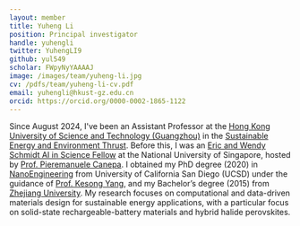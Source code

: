 ```yaml
---
layout: member
title: Yuheng Li
position: Principal investigator
handle: yuhengli
twitter: YuhengLI9
github: yul549
scholar: FWpyNyYAAAAJ
image: /images/team/yuheng-li.jpg
cv: /pdfs/team/yuheng-li-cv.pdf
email: yuhengli@hkust-gz.edu.cn
orcid: https://orcid.org/0000-0002-1865-1122
---
```


Since August 2024, I've been an Assistant Professor at the [Hong Kong University of Science and Technology (Guangzhou)](https://www.hkust-gz.edu.cn/) in the [Sustainable Energy and Environment Thrust](https://facultyprofiles.hkust-gz.edu.cn/thrust-faculties?code=10011A10000000000H24). Before this, I was an [Eric and Wendy Schmidt AI in Science Fellow](https://www.schmidtsciences.org/schmidt-ai-in-science-postdocs/) at the National University of Singapore, hosted by [Prof. Pieremanuele Canepa](https://caneparesearch.org/). I obtained my PhD degree (2020) in [NanoEngineering](https://ne.ucsd.edu/) from University of California San Diego (UCSD) under the guidance of [Prof. Kesong Yang](http://materials.ucsd.edu/), and my Bachelor’s degree (2015) from [Zhejiang University](https://www.zju.edu.cn/english/). My research focuses on computational and data-driven materials design for sustainable energy applications, with a particular focus on solid-state rechargeable-battery materials and hybrid halide perovskites.